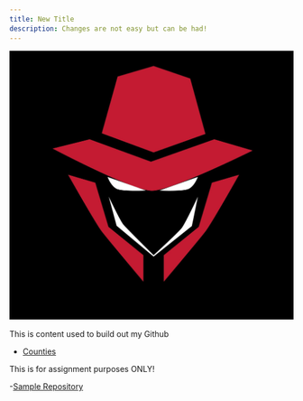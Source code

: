 ```yaml
---
title: New Title
description: Changes are not easy but can be had!
---
```


![My Picture](/pics/PBlogo.jpg)

This is content used to build out my Github

- [Counties](/counties/index.md)

This is for assignment purposes ONLY!

-[Sample Repository](https://github.com/WorstCase26/BUAD-Launch)
